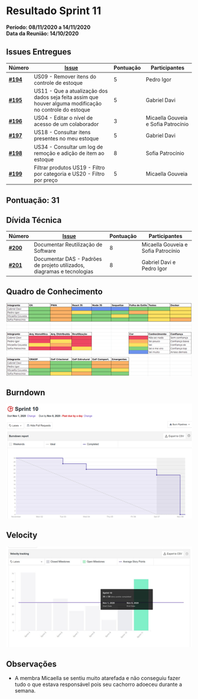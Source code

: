 # Resultado Sprint 11

**Período: 08/11/2020 a 14/11/2020**<br>
**Data da Reunião: 14/10/2020**

## Issues Entregues
| Número | [Issue](Modeling/objeto?id=Issue) | Pontuação | Participantes |
|--------|-----------------------------------|-----------|---------------|
| [**#194**](https://github.com/UnBArqDsw/2020.1_G12_Stock/issues/194) | US09 - Remover itens do controle de estoque | 5 | Pedro Igor |
| [**#195**](https://github.com/UnBArqDsw/2020.1_G12_Stock/issues/195) | US11 - Que a atualização dos dados seja feita assim que houver alguma modificação no controle do estoque | 5 | Gabriel Davi |
| [**#196**](https://github.com/UnBArqDsw/2020.1_G12_Stock/issues/196) | US04 - Editar o nível de acesso de um colaborador | 3 | Micaella Gouveia e Sofia Patrocínio |
| [**#197**](https://github.com/UnBArqDsw/2020.1_G12_Stock/issues/197) | US18 - Consultar itens presentes no meu estoque | 5 | Gabriel Davi |
| [**#198**](https://github.com/UnBArqDsw/2020.1_G12_Stock/issues/198) | US34 - Consultar um log de remoção e adição de item ao estoque | 8 | Sofia Patrocínio |
| [**#199**](https://github.com/UnBArqDsw/2020.1_G12_Stock/issues/199) | Filtrar produtos US19 - Filtro por categoria e US20 - Filtro por preço | 5 | Micaella Gouveia |


## Pontuação: 31

## Dívida Técnica
| Número | [Issue](Modeling/objeto?id=Issue) | Pontuação | Participantes |
|--------|-----------------------------------|-----------|---------------|
| [**#200**](https://github.com/UnBArqDsw/2020.1_G12_Stock/issues/188) | Documentar Reutilização de Software | 8 | Micaella Gouveia e Sofia Patrocínio |
| [**#201**](https://github.com/UnBArqDsw/2020.1_G12_Stock/issues/188) | Documentar DAS - Padrões de projeto utilizados, diagramas e tecnologias | 8 | Gabriel Davi e Pedro Igor |

## Quadro de Conhecimento
![quadro 10](../../assets/img/Sprints/metricas/quadroS10.png)

## Burndown
![burndown 9](../../assets/img/Sprints/metricas/burndownS10.png)

## Velocity
![velocity 9](../../assets/img/Sprints/metricas/velocityS10.jpg)

## Observações
* A membra Micaella se sentiu muito atarefada e não conseguiu fazer tudo o que estava responsável pois seu cachorro adoeceu durante a semana.